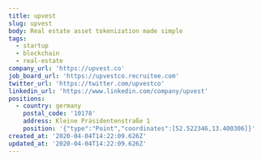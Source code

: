 ```yaml
---
title: upvest
slug: upvest
body: Real estate asset tokenization made simple
tags:
  - startup
  - blockchain
  - real-estate
company_url: 'https://upvest.co'
job_board_url: 'https://upvestco.recruitee.com'
twitter_url: 'https://twitter.com/upvestco'
linkedin_url: 'https://www.linkedin.com/company/upvest'
positions:
  - country: germany
    postal_code: '10178'
    address: Kleine Präsidentenstraße 1
    position: '{"type":"Point","coordinates":[52.522346,13.400306]}'
created_at: '2020-04-04T14:22:09.626Z'
updated_at: '2020-04-04T14:22:09.626Z'
---
```


